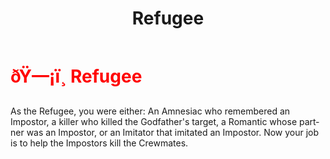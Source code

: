 ﻿---
lang: en-US
title: Refugee
prev: Parasite
next: Crewpostor
---
# <font color="red">ðŸ—¡ï¸ <b>Refugee</b></font> <Badge text="Madmate" type="tip" vertical="middle"/>

As the Refugee, you were either: An Amnesiac who remembered an Impostor, a killer who killed the Godfather's target, a Romantic whose partner was an Impostor, or an Imitator that imitated an Impostor. Now your job is to help the Impostors kill the Crewmates.<br>
